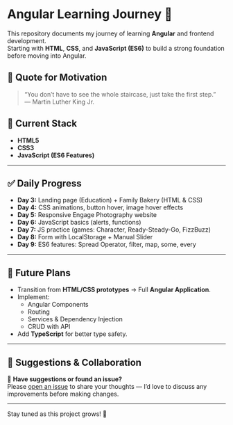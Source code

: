 # Angular Learning Journey 🚀

This repository documents my journey of learning **Angular** and frontend development.  
Starting with **HTML**, **CSS**, and **JavaScript (ES6)** to build a strong foundation before moving into Angular.



## 💬 Quote for Motivation

> “You don’t have to see the whole staircase, just take the first step.”  
> — Martin Luther King Jr.


## 🧰 Current Stack

- **HTML5**
- **CSS3**
- **JavaScript (ES6 Features)**
---
## ✅ Daily Progress
- **Day 3:** Landing page (Education) + Family Bakery (HTML & CSS)  
- **Day 4:** CSS animations, button hover, image hover effects  
- **Day 5:** Responsive Engage Photography website  
- **Day 6:** JavaScript basics (alerts, functions)  
- **Day 7:** JS practice (games: Character, Ready-Steady-Go, FizzBuzz)  
- **Day 8:** Form with LocalStorage + Manual Slider  
- **Day 9:** ES6 features: Spread Operator, filter, map, some, every  

---
## 📌 Future Plans

- Transition from **HTML/CSS prototypes** → Full **Angular Application**.
- Implement:
  - Angular Components
  - Routing
  - Services & Dependency Injection
  - CRUD with API
- Add **TypeScript** for better type safety.

---

## 🙋 Suggestions & Collaboration

💬 **Have suggestions or found an issue?**  
Please [open an issue](https://github.com/SWESiham/angular-learning-journey/issues) to share your thoughts — I’d love to discuss any improvements before making changes.

---

Stay tuned as this project grows! 🌱
